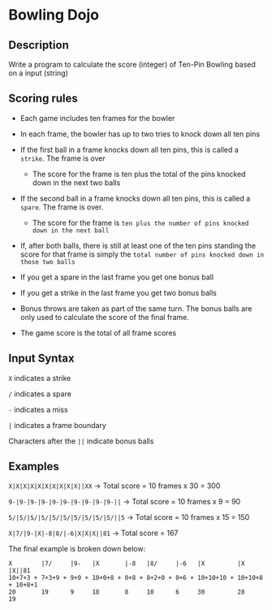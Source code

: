 # Bowling Dojo

## Description

Write a program to calculate the score (integer) of Ten-Pin Bowling based on a input (string)

## Scoring rules

- Each game includes ten frames for the bowler

- In each frame, the bowler has up to two tries to knock down all ten pins

- If the first ball in a frame knocks down all ten pins, this is called a `strike`. The frame is over
    - The score for the frame is ten plus the total of the pins knocked down in the next two balls

- If the second ball in a frame knocks down all ten pins, this is called a `spare`. The frame is over.
    - The score for the frame is `ten plus the number of pins knocked down in the next ball`

- If, after both balls, there is still at least one of the ten pins standing the score for that frame is simply the `total number of pins knocked down in those two balls`

- If you get a spare in the last frame you get one bonus ball

- If you get a strike in the last frame you get two bonus balls

- Bonus throws are taken as part of the same turn. The bonus balls are only used to calculate the score of the final frame.

- The game score is the total of all frame scores

## Input Syntax

`X` indicates a strike

`/` indicates a spare

`-` indicates a miss

`|` indicates a frame boundary

Characters after the `||` indicate bonus balls

## Examples

`X|X|X|X|X|X|X|X|X|X||XX` -> Total score = 10 frames x 30 = 300

`9-|9-|9-|9-|9-|9-|9-|9-|9-|9-||` -> Total score = 10 frames x 9 = 90

`5/|5/|5/|5/|5/|5/|5/|5/|5/|5/||5` -> Total score = 10 frames x 15 = 150

`X|7/|9-|X|-8|8/|-6|X|X|X||81` -> Total score = 167

The final example is broken down below:

```
X        |7/     |9-   |X       |-8   |8/     |-6   |X         |X        |X||81
10+7+3 + 7+3+9 + 9+0 + 10+0+8 + 0+8 + 8+2+0 + 0+6 + 10+10+10 + 10+10+8 + 10+8+1
20       19      9     18       8     10      6     30         28        19
```